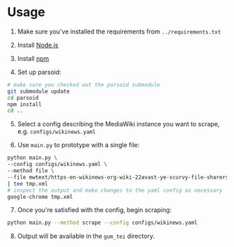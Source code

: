 # Usage
1. Make sure you've installed the requirements from `../requirements.txt`

2. Install [Node.js](https://nodejs.org/en/)

3. Install [npm](https://docs.npmjs.com/cli/install)

4. Set up parsoid:

```sh
# make sure you checked out the parsoid submodule
git submodule update
cd parsoid
npm install
cd ..
```

5. Select a config describing the MediaWiki instance you want to scrape, e.g. `configs/wikinews.yaml`

6. Use `main.py` to prototype with a single file:

```sh
python main.py \
--config configs/wikinews.yaml \
--method file \
--file mwtext/https-en-wikinews-org-wiki-22avast-ye-scurvy-file-sharers-21-22-3a-interview-with-swedish-pirate-party-leader-rickard-falkvinge_3911634  \
| tee tmp.xml
# inspect the output and make changes to the yaml config as necessary
google-chrome tmp.xml
```

7. Once you're satisfied with the config, begin scraping:

```sh
python main.py --method scrape --config configs/wikinews.yaml
```

8. Output will be available in the `gum_tei` directory.
